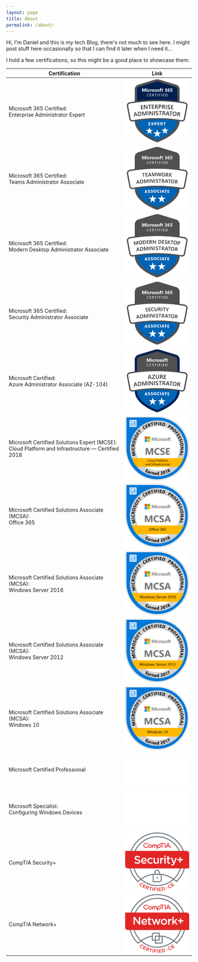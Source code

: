 ```yaml
---
layout: page
title: About
permalink: /about/
---
```


Hi,
I'm Daniel and this is my tech Blog, there's not much to see here. I might post stuff here occasionally so that I can find it later when I need it...  

I hold a few certifications, so this might be a good place to showcase them:

|Certification| Link |
|--|--|
| Microsoft 365 Certified: <br> Enterprise Administrator Expert | <a href="https://www.youracclaim.com/badges/c8269556-dc27-4e9b-a237-78b6de666291/public_url" target="_blank"><img src="/assets/certs/microsoft365-enterprise-adminstrator-expert.png" alt="drawing" style="width: 175px;"/></a> |
| Microsoft 365 Certified: <br> Teams Administrator Associate | <a href="https://www.youracclaim.com/badges/18ddf47f-7695-4fb9-9b35-b960696acef7/public_url" target="_blank"><img src="/assets/certs/microsoft-365-certified-teams-administrator-associate.png" alt="drawing" style="width: 175px;"/></a> |
| Microsoft 365 Certified: <br> Modern Desktop Administrator Associate | <a href="https://www.youracclaim.com/badges/065f2309-1f09-4164-aa39-7eb053e6a07a/public_url" target="_blank"><img src="/assets/certs/microsoft-365-certified-modern-desktop-administrator-associate.png" alt="drawing" style="width: 175px;"/></a> |
| Microsoft 365 Certified: <br> Security Administrator Associate | <a href="https://www.youracclaim.com/badges/3297e4b5-c2b2-4a46-ab68-7af5040f3df8/public_url" target="_blank"><img src="/assets/certs/microsoft-365-certified-security-administrator-associate.png" alt="drawing" style="width: 175px;"/></a> |
| Microsoft Certified: <br> Azure Administrator Associate (AZ-104) | <a href="https://www.youracclaim.com/badges/54ddc81e-5fb3-4f09-b404-3c9217d2e83f/public_url" target="_blank"><img src="/assets/certs/microsoft-certified-azure-administrator-associate-az-104.png" alt="drawing" style="width: 175px;"/></a> |
| Microsoft Certified Solutions Expert (MCSE): <br> Cloud Platform and Infrastructure — Certified 2018 | <a href="https://www.youracclaim.com/badges/6b464c61-8661-4c5f-a53e-ebbd326030d1/public_url" target="_blank"><img src="/assets/certs/mcse-cloud-platform-and-infrastructure-certified-2018.png" alt="drawing" style="width: 175px;"/></a> |
| Microsoft Certified Solutions Associate (MCSA): <br> Office 365 | <a href="https://www.youracclaim.com/badges/dfce26d6-578e-42a1-ad57-cfb12e82e756/public_url" target="_blank"><img src="/assets/certs/mcsa-office-365-certified-2018.png" alt="drawing" style="width: 175px;"/></a> |
| Microsoft Certified Solutions Associate (MCSA): <br> Windows Server 2016 | <a href="https://www.youracclaim.com/badges/c0afbe5b-23e6-494a-a431-88556961737d/public_url" target="_blank"><img src="/assets/certs/mcsa-windows-server-2016-certified-2018.png" alt="drawing" style="width: 175px;"/></a> |
| Microsoft Certified Solutions Associate (MCSA): <br> Windows Server 2012 | <a href="https://www.youracclaim.com/badges/312b47cf-9d28-4a1a-a85b-a0c5f121e4d1/public_url" target="_blank"><img src="/assets/certs/mcsa-windows-server-2012-certified-2017.png" alt="drawing" style="width: 175px;"/></a> |
| Microsoft Certified Solutions Associate (MCSA): <br> Windows 10 | <a href="https://www.youracclaim.com/badges/cce1f333-6f85-4ad0-baef-1a4a70c0a07b/public_url" target="_blank"><img src="/assets/certs/mcsa-windows-10-certified-2017.png" alt="drawing" style="width: 175px;"/></a> |
| Microsoft Certified Professional | <a><img src="/assets/certs/MS_Cert_Professional_logo_Wht_rgb.png" alt="drawing" style="width: 200px;"/></a> |
| Microsoft Specialist: <br> Configuring Windows Devices | <a><img src="/assets/certs/Spec-ConfigWinDev-logo-Wht.png" alt="drawing" style="width: 200px;"/></a> |
| CompTIA Security+ | <a href="https://www.youracclaim.com/badges/f71d1330-0e44-4b55-ad24-7e978f2d5a04/public_url" target="_blank"><img src="/assets/certs/SecurityPlus-Logo-Certified-CE.png" alt="drawing" style="width: 175px;"/></a> |
| CompTIA Network+ | <a href="https://www.youracclaim.com/badges/6ff80f89-a2e5-431a-834e-639e2c6ce9fa/public_url" target="_blank"><img src="/assets/certs/NetworkPlus-Logo-Certified-CE.png" alt="drawing" style="width: 175px;"/></a> |
